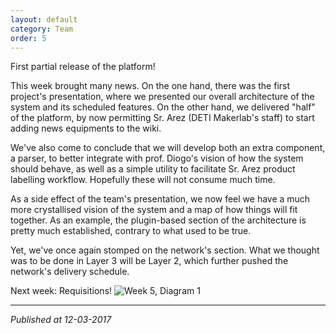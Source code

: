 ```yaml
---
layout: default
category: Team
order: 5
---
```


First partial release of the platform!

This week brought many news. On the one hand, there was the first project's
presentation, where we presented our overall architecture of the system and
its scheduled features. On the other hand, we delivered "half" of the
platform, by now permitting Sr. Arez (DETI Makerlab's staff) to start adding
news equipments to the wiki.

We've also come to conclude that we will develop both an extra component, a
parser, to better integrate with prof. Diogo's vision of how the system should
behave, as well as a simple utility to facilitate Sr. Arez product labelling
workflow. Hopefully these will not consume much time.

As a side effect of the team's presentation, we now feel we have a much more
crystallised vision of the system and a map of how things will fit together.
As an example, the plugin-based section of the architecture is pretty much
established, contrary to what used to be true.

Yet, we've once again stomped on the network's section. What we thought was to
be done in Layer 3 will be Layer 2, which further pushed the network's
delivery schedule.

Next week: Requisitions!
![Week 5, Diagram 1](https://firebasestorage.googleapis.com/v0/b/makerlab-b9b8c.appspot.com/o/Wk05-01.jpg?alt=media&token=68c4e521-4649-492c-8e6a-024c302735e4)

-------------------------------------------------------------------------------
*Published at 12-03-2017*
